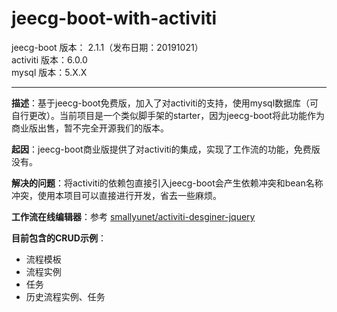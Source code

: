 # jeecg-boot-with-activiti

jeecg-boot 版本： 2.1.1（发布日期：20191021）    
activiti 版本：6.0.0      
mysql 版本：5.X.X
   
---

**描述**：基于jeecg-boot免费版，加入了对activiti的支持，使用mysql数据库（可自行更改）。当前项目是一个类似脚手架的starter，因为jeecg-boot将此功能作为商业版出售，暂不完全开源我们的版本。

**起因**：jeecg-boot商业版提供了对activiti的集成，实现了工作流的功能，免费版没有。

**解决的问题**：将activiti的依赖包直接引入jeecg-boot会产生依赖冲突和bean名称冲突，使用本项目可以直接进行开发，省去一些麻烦。

**工作流在线编辑器**：参考 [smallyunet/activiti-desginer-jquery](https://github.com/smallyunet/activiti-desginer-jquery)

**目前包含的CRUD示例**：    
- 流程模板
- 流程实例
- 任务
- 历史流程实例、任务

